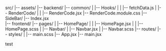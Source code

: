 src/
|-- assets/
|-- backend/
|-- common/
| |-- Hooks/
| | |-- fetchData.js
| |-- RenderCode/
| | |-- RenderCode.jsx
|-- RenderCode.module.css
|-- SideBar/
|-- Index.jsx  
|-- frontend/
|-- pages/
| |-- HomePage/
| | |-- HomePage.jsx
| | |-- HomePage.scss
| |-- Navbar/
| |-- Navbar.jsx
| |-- Navbar.scss
|-- routes/
|-- styles/
| |-- main.scss
|-- App.jsx
|-- main.jsx


test
